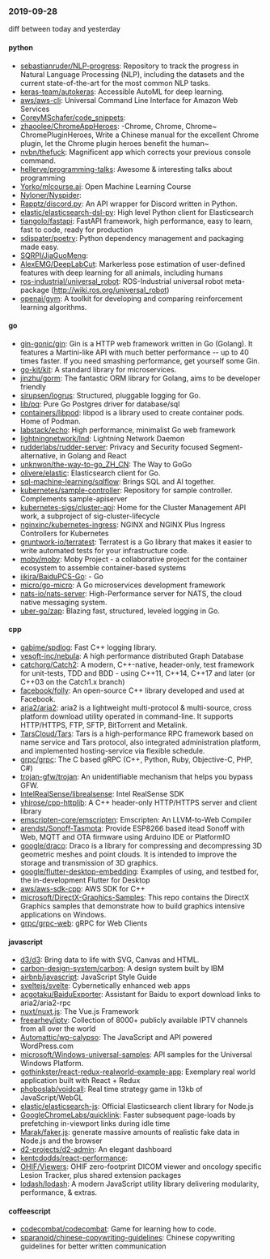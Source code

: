 ### 2019-09-28
diff between today and yesterday

#### python
* [sebastianruder/NLP-progress](https://github.com/sebastianruder/NLP-progress): Repository to track the progress in Natural Language Processing (NLP), including the datasets and the current state-of-the-art for the most common NLP tasks.
* [keras-team/autokeras](https://github.com/keras-team/autokeras): Accessible AutoML for deep learning.
* [aws/aws-cli](https://github.com/aws/aws-cli): Universal Command Line Interface for Amazon Web Services
* [CoreyMSchafer/code_snippets](https://github.com/CoreyMSchafer/code_snippets): 
* [zhaoolee/ChromeAppHeroes](https://github.com/zhaoolee/ChromeAppHeroes): -Chrome, Chrome, Chrome~ ChromePluginHeroes, Write a Chinese manual for the excellent Chrome plugin, let the Chrome plugin heroes benefit the human~
* [nvbn/thefuck](https://github.com/nvbn/thefuck): Magnificent app which corrects your previous console command.
* [hellerve/programming-talks](https://github.com/hellerve/programming-talks): Awesome & interesting talks about programming
* [Yorko/mlcourse.ai](https://github.com/Yorko/mlcourse.ai): Open Machine Learning Course
* [Nyloner/Nyspider](https://github.com/Nyloner/Nyspider): 
* [Rapptz/discord.py](https://github.com/Rapptz/discord.py): An API wrapper for Discord written in Python.
* [elastic/elasticsearch-dsl-py](https://github.com/elastic/elasticsearch-dsl-py): High level Python client for Elasticsearch
* [tiangolo/fastapi](https://github.com/tiangolo/fastapi): FastAPI framework, high performance, easy to learn, fast to code, ready for production
* [sdispater/poetry](https://github.com/sdispater/poetry): Python dependency management and packaging made easy.
* [SQRPI/JiaGuoMeng](https://github.com/SQRPI/JiaGuoMeng): 
* [AlexEMG/DeepLabCut](https://github.com/AlexEMG/DeepLabCut): Markerless pose estimation of user-defined features with deep learning for all animals, including humans
* [ros-industrial/universal_robot](https://github.com/ros-industrial/universal_robot): ROS-Industrial universal robot meta-package (http://wiki.ros.org/universal_robot)
* [openai/gym](https://github.com/openai/gym): A toolkit for developing and comparing reinforcement learning algorithms.

#### go
* [gin-gonic/gin](https://github.com/gin-gonic/gin): Gin is a HTTP web framework written in Go (Golang). It features a Martini-like API with much better performance -- up to 40 times faster. If you need smashing performance, get yourself some Gin.
* [go-kit/kit](https://github.com/go-kit/kit): A standard library for microservices.
* [jinzhu/gorm](https://github.com/jinzhu/gorm): The fantastic ORM library for Golang, aims to be developer friendly
* [sirupsen/logrus](https://github.com/sirupsen/logrus): Structured, pluggable logging for Go.
* [lib/pq](https://github.com/lib/pq): Pure Go Postgres driver for database/sql
* [containers/libpod](https://github.com/containers/libpod): libpod is a library used to create container pods. Home of Podman.
* [labstack/echo](https://github.com/labstack/echo): High performance, minimalist Go web framework
* [lightningnetwork/lnd](https://github.com/lightningnetwork/lnd): Lightning Network Daemon 
* [rudderlabs/rudder-server](https://github.com/rudderlabs/rudder-server): Privacy and Security focused Segment-alternative, in Golang and React
* [unknwon/the-way-to-go_ZH_CN](https://github.com/unknwon/the-way-to-go_ZH_CN): The Way to GoGo 
* [olivere/elastic](https://github.com/olivere/elastic): Elasticsearch client for Go.
* [sql-machine-learning/sqlflow](https://github.com/sql-machine-learning/sqlflow): Brings SQL and AI together.
* [kubernetes/sample-controller](https://github.com/kubernetes/sample-controller): Repository for sample controller. Complements sample-apiserver
* [kubernetes-sigs/cluster-api](https://github.com/kubernetes-sigs/cluster-api): Home for the Cluster Management API work, a subproject of sig-cluster-lifecycle
* [nginxinc/kubernetes-ingress](https://github.com/nginxinc/kubernetes-ingress): NGINX and NGINX Plus Ingress Controllers for Kubernetes
* [gruntwork-io/terratest](https://github.com/gruntwork-io/terratest): Terratest is a Go library that makes it easier to write automated tests for your infrastructure code.
* [moby/moby](https://github.com/moby/moby): Moby Project - a collaborative project for the container ecosystem to assemble container-based systems
* [iikira/BaiduPCS-Go](https://github.com/iikira/BaiduPCS-Go):  - Go
* [micro/go-micro](https://github.com/micro/go-micro): A Go microservices development framework
* [nats-io/nats-server](https://github.com/nats-io/nats-server): High-Performance server for NATS, the cloud native messaging system.
* [uber-go/zap](https://github.com/uber-go/zap): Blazing fast, structured, leveled logging in Go.

#### cpp
* [gabime/spdlog](https://github.com/gabime/spdlog): Fast C++ logging library.
* [vesoft-inc/nebula](https://github.com/vesoft-inc/nebula): A high performance distributed Graph Database
* [catchorg/Catch2](https://github.com/catchorg/Catch2): A modern, C++-native, header-only, test framework for unit-tests, TDD and BDD - using C++11, C++14, C++17 and later (or C++03 on the Catch1.x branch)
* [facebook/folly](https://github.com/facebook/folly): An open-source C++ library developed and used at Facebook.
* [aria2/aria2](https://github.com/aria2/aria2): aria2 is a lightweight multi-protocol & multi-source, cross platform download utility operated in command-line. It supports HTTP/HTTPS, FTP, SFTP, BitTorrent and Metalink.
* [TarsCloud/Tars](https://github.com/TarsCloud/Tars): Tars is a high-performance RPC framework based on name service and Tars protocol, also integrated administration platform, and implemented hosting-service via flexible schedule.
* [grpc/grpc](https://github.com/grpc/grpc): The C based gRPC (C++, Python, Ruby, Objective-C, PHP, C#)
* [trojan-gfw/trojan](https://github.com/trojan-gfw/trojan): An unidentifiable mechanism that helps you bypass GFW.
* [IntelRealSense/librealsense](https://github.com/IntelRealSense/librealsense): Intel RealSense SDK
* [yhirose/cpp-httplib](https://github.com/yhirose/cpp-httplib): A C++ header-only HTTP/HTTPS server and client library
* [emscripten-core/emscripten](https://github.com/emscripten-core/emscripten): Emscripten: An LLVM-to-Web Compiler
* [arendst/Sonoff-Tasmota](https://github.com/arendst/Sonoff-Tasmota): Provide ESP8266 based itead Sonoff with Web, MQTT and OTA firmware using Arduino IDE or PlatformIO
* [google/draco](https://github.com/google/draco): Draco is a library for compressing and decompressing 3D geometric meshes and point clouds. It is intended to improve the storage and transmission of 3D graphics.
* [google/flutter-desktop-embedding](https://github.com/google/flutter-desktop-embedding): Examples of using, and testbed for, the in-development Flutter for Desktop
* [aws/aws-sdk-cpp](https://github.com/aws/aws-sdk-cpp): AWS SDK for C++
* [microsoft/DirectX-Graphics-Samples](https://github.com/microsoft/DirectX-Graphics-Samples): This repo contains the DirectX Graphics samples that demonstrate how to build graphics intensive applications on Windows.
* [grpc/grpc-web](https://github.com/grpc/grpc-web): gRPC for Web Clients

#### javascript
* [d3/d3](https://github.com/d3/d3): Bring data to life with SVG, Canvas and HTML. 
* [carbon-design-system/carbon](https://github.com/carbon-design-system/carbon): A design system built by IBM
* [airbnb/javascript](https://github.com/airbnb/javascript): JavaScript Style Guide
* [sveltejs/svelte](https://github.com/sveltejs/svelte): Cybernetically enhanced web apps
* [acgotaku/BaiduExporter](https://github.com/acgotaku/BaiduExporter): Assistant for Baidu to export download links to aria2/aria2-rpc
* [nuxt/nuxt.js](https://github.com/nuxt/nuxt.js): The Vue.js Framework
* [freearhey/iptv](https://github.com/freearhey/iptv): Collection of 8000+ publicly available IPTV channels from all over the world
* [Automattic/wp-calypso](https://github.com/Automattic/wp-calypso): The JavaScript and API powered WordPress.com
* [microsoft/Windows-universal-samples](https://github.com/microsoft/Windows-universal-samples): API samples for the Universal Windows Platform.
* [gothinkster/react-redux-realworld-example-app](https://github.com/gothinkster/react-redux-realworld-example-app): Exemplary real world application built with React + Redux
* [phoboslab/voidcall](https://github.com/phoboslab/voidcall): Real time strategy game in 13kb of JavaScript/WebGL
* [elastic/elasticsearch-js](https://github.com/elastic/elasticsearch-js): Official Elasticsearch client library for Node.js
* [GoogleChromeLabs/quicklink](https://github.com/GoogleChromeLabs/quicklink): Faster subsequent page-loads by prefetching in-viewport links during idle time
* [Marak/faker.js](https://github.com/Marak/faker.js): generate massive amounts of realistic fake data in Node.js and the browser
* [d2-projects/d2-admin](https://github.com/d2-projects/d2-admin):  An elegant dashboard
* [kentcdodds/react-performance](https://github.com/kentcdodds/react-performance): 
* [OHIF/Viewers](https://github.com/OHIF/Viewers): OHIF zero-footprint DICOM viewer and oncology specific Lesion Tracker, plus shared extension packages
* [lodash/lodash](https://github.com/lodash/lodash): A modern JavaScript utility library delivering modularity, performance, & extras.

#### coffeescript
* [codecombat/codecombat](https://github.com/codecombat/codecombat): Game for learning how to code.
* [sparanoid/chinese-copywriting-guidelines](https://github.com/sparanoid/chinese-copywriting-guidelines): Chinese copywriting guidelines for better written communication
